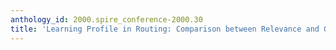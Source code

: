 ```yaml
---
anthology_id: 2000.spire_conference-2000.30
title: 'Learning Profile in Routing: Comparison between Relevance and Gradient Back-Propagation'
---
```

